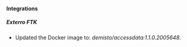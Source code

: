 
#### Integrations

##### Exterro FTK

- Updated the Docker image to: *demisto/accessdata:1.1.0.2005648*.
